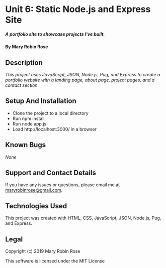 # Unit 6: Static Node.js and Express Site

##### _A portfolio site to showcase projects I've built._

#### By **Mary Robin Rose**

## Description

_This project uses JavaScript, JSON, Node.js, Pug, and Express to create a portfolio website with a landing page, about page, project pages, and a contact section._

## Setup And Installation

* Clone the project to a local directory
* Run npm install
* Run node app.js
* Load http://localhost:3000/ in a browser

## Known Bugs

_None_

## Support and Contact Details

If you have any issues or questions, please email me at maryrobinrose@gmail.com.

## Technologies Used

This project was created with HTML, CSS, JavaScript, JSON, Node.js, Pug, and Express.

## Legal

Copyright (c) 2019 Mary Robin Rose

This software is licensed under the MIT License
